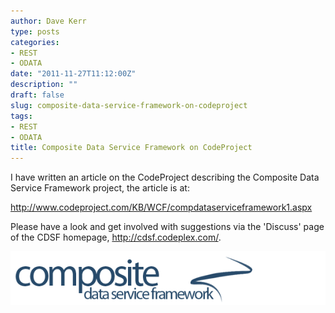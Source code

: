```yaml
---
author: Dave Kerr
type: posts
categories:
- REST
- ODATA
date: "2011-11-27T11:12:00Z"
description: ""
draft: false
slug: composite-data-service-framework-on-codeproject
tags:
- REST
- ODATA
title: Composite Data Service Framework on CodeProject
---
```



<p>I have written an article on the CodeProject describing the Composite Data Service Framework project, the article is at:</p>
<p><a href="http://www.codeproject.com/KB/WCF/compdataserviceframework1.aspx">http://www.codeproject.com/KB/WCF/compdataserviceframework1.aspx</a></p>
<p>Please have a look and get involved with suggestions via the 'Discuss' page of the CDSF homepage,&nbsp;<a href="http://cdsf.codeplex.com/">http://cdsf.codeplex.com/</a>.</p>
<p><img src="images/CDSF-CodePlex-Banner-Logo.png" /></p>

